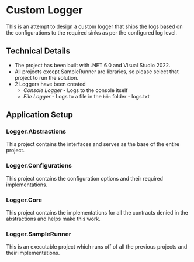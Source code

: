 # Custom Logger

This is an attempt to design a custom logger that ships the logs based on the configurations to the required sinks as per the configured log level.

## Technical Details

- The project has been built with .NET 6.0 and Visual Studio 2022.
- All projects except SampleRunner are libraries, so please select that project to run the solution.
- 2 Loggers have been created
  - *Console Logger* - Logs to the console itself
  - *File Logger* - Logs to a file in the `bin` folder - logs.txt

## Application Setup

### Logger.Abstractions

This project contains the interfaces and serves as the base of the entire project.

### Logger.Configurations

This project contains the configuration options and their required implementations.

### Logger.Core

This project contains the implementations for all the contracts denied in the abstractions and helps make this work.

### Logger.SampleRunner

This is an executable project which runs off of all the previous projects and their implementations.
